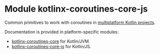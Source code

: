 # Module kotlinx-coroutines-core-js

Common primitives to work with coroutines in
[multiplatform Kotlin projects](https://kotlinlang.org/docs/reference/multiplatform.html).

Documentation is provided in platform-specific modules:
* [kotlinx-coroutines-core](../../core/kotlinx-coroutines-core/README.md) for Kotlin/JVM.
* [kotlinx-coroutines-core-js](../../js/kotlinx-coroutines-core-js/README.md) for Kotlin/JS.

